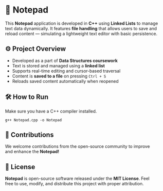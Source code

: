 # 📝 Notepad 

This **Notepad** application is developed in **C++** using **Linked Lists** to manage text data dynamically. It features **file handling** that allows users to save and reload content — simulating a lightweight text editor with basic persistence.

## ⚙️ Project Overview

- Developed as a part of **Data Structures coursework**
- Text is stored and managed using a **linked list**
- Supports real-time editing and cursor-based traversal
- Content is **saved to a file** on pressing `Ctrl + S`
- Reloads saved content automatically when reopened

## 🛠️ How to Run
Make sure you have a C++ compiler installed.

    g++ Notepad.cpp -o Notepad

## 🤝 Contributions

We welcome contributions from the open-source community to improve and enhance the **Notepad!**

## 📄 License

**Notepad** is open-source software released under the **MIT License**. Feel free to use, modify, and distribute this project with proper attribution.
